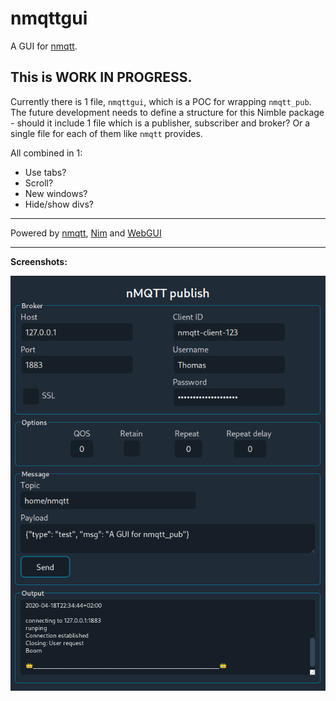 # nmqttgui

A GUI for [nmqtt](https://github.com/zevv/nmqtt).

## This is WORK IN PROGRESS.


Currently there is 1 file, `nmqttgui`, which is a POC for wrapping `nmqtt_pub`.
The future development needs to define a structure for this Nimble package -
should it include 1 file which is a publisher, subscriber and broker? Or a
single file for each of them like `nmqtt` provides.

All combined in 1:
* Use tabs?
* Scroll?
* New windows?
* Hide/show divs?

____


Powered by [nmqtt](https://github.com/zevv/nmqtt), [Nim](http://nim-lang.org) and [WebGUI](https://juancarlospaco.github.io/webgui)

____

**Screenshots:**

![Main](private/screenshot1.png)